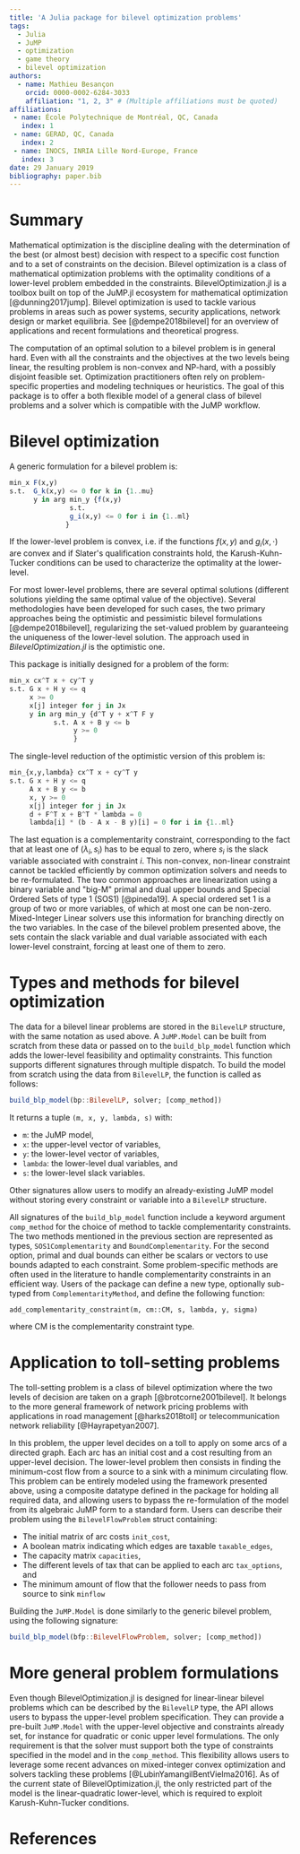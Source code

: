 ```yaml
---
title: 'A Julia package for bilevel optimization problems'
tags:
  - Julia
  - JuMP
  - optimization
  - game theory
  - bilevel optimization
authors:
  - name: Mathieu Besançon
    orcid: 0000-0002-6284-3033
    affiliation: "1, 2, 3" # (Multiple affiliations must be quoted)
affiliations:
 - name: École Polytechnique de Montréal, QC, Canada
   index: 1
 - name: GERAD, QC, Canada
   index: 2
 - name: INOCS, INRIA Lille Nord-Europe, France
   index: 3
date: 29 January 2019
bibliography: paper.bib
---
```


# Summary

Mathematical optimization is the discipline dealing with
the determination of the best
(or almost best) decision with respect to a specific cost function and to
a set of constraints on the decision.
Bilevel optimization is a class of mathematical optimization problems
with the optimality conditions of a lower-level problem embedded in the
constraints. BilevelOptimization.jl is a toolbox built on top of the JuMP.jl
ecosystem for mathematical optimization [@dunning2017jump].
Bilevel optimization is used to tackle various problems in areas such as
power systems, security applications, network design or market equilibria.
See [@dempe2018bilevel] for an overview of applications and recent
formulations and theoretical progress.

The computation of an optimal solution to a bilevel problem is in general hard.
Even with all the constraints and the objectives at the two levels being linear,
the resulting problem is non-convex and NP-hard, with a possibly disjoint
feasible set. Optimization practitioners often rely on problem-specific
properties and modeling techniques or heuristics. The goal of this package
is to offer a both flexible model of a general class of bilevel problems
and a solver which is compatible with the JuMP workflow.

# Bilevel optimization

A generic formulation for a bilevel problem is:

```julia
min_x F(x,y)
s.t.  G_k(x,y) <= 0 for k in {1..mu}
      y in arg min_y {f(x,y)
               s.t.
               g_i(x,y) <= 0 for i in {1..ml}
              }
```

If the lower-level problem is convex, i.e. if the functions $f(x,y)$ and
$g_i(x,\cdot)$ are convex and if Slater's qualification constraints hold,
the Karush-Kuhn-Tucker conditions can be used to characterize the optimality
at the lower-level.

For most lower-level problems, there are several optimal solutions
(different solutions yielding the same optimal value of the objective).
Several methodologies have been developed for such cases, the two primary
approaches being the optimistic and pessimistic bilevel formulations [@dempe2018bilevel],
regularizing the set-valued problem by guaranteeing the uniqueness of the lower-level solution.
The approach used in *BilevelOptimization.jl* is the optimistic one.

This package is initially designed for a problem of the form:
```julia
min_x cx^T x + cy^T y
s.t. G x + H y <= q
     x >= 0
     x[j] integer for j in Jx
     y in arg min_y {d^T y + x^T F y
           s.t. A x + B y <= b
                y >= 0
                }
```

The single-level reduction of the optimistic version of this problem is:
```julia
min_{x,y,lambda} cx^T x + cy^T y
s.t. G x + H y <= q
     A x + B y <= b
     x, y >= 0
     x[j] integer for j in Jx
     d + F^T x + B^T * lambda = 0
     lambda[i] * (b - A x - B y)[i] = 0 for i in {1..ml}
```

The last equation is a complementarity constraint, corresponding
to the fact that at least one of $(\lambda_i, s_i)$ has to be equal
to zero, where $s_i$ is the slack variable associated with constraint $i$.
This non-convex, non-linear constraint cannot be tackled
efficiently by common optimization solvers and needs to be re-formulated.
The two common approaches are linearization using a binary variable and
"big-M" primal and dual upper bounds and Special Ordered Sets
of type 1 (SOS1) [@pineda19].
A special ordered set 1 is a group of two or more variables,
of which at most one can be non-zero. Mixed-Integer Linear solvers use this
information for branching directly on the two variables.
In the case of the bilevel problem presented above, the sets contain the slack
variable and dual variable associated with each lower-level constraint,
forcing at least one of them to zero.

# Types and methods for bilevel optimization

The data for a bilevel linear problems are stored in the `BilevelLP` structure,
with the same notation as used above. A `JuMP.Model` can be built from scratch
from these data or passed on to the `build_blp_model` function which adds the
lower-level feasibility and optimality constraints. This function supports different
signatures through multiple dispatch. To build the model from scratch using
the data from `BilevelLP`, the function is called as follows:
```julia
build_blp_model(bp::BilevelLP, solver; [comp_method])
```

It returns a tuple `(m, x, y, lambda, s)` with:

- `m`: the JuMP model,
- `x`: the upper-level vector of variables,
- `y`: the lower-level vector of variables,
- `lambda`: the lower-level dual variables, and
- `s`: the lower-level slack variables.

Other signatures allow users to modify an already-existing JuMP model
without storing every constraint or variable into a `BilevelLP` structure.

All signatures of the `build_blp_model` function include a keyword argument
`comp_method` for the choice of method to tackle complementarity constraints.
The two methods mentioned in the previous section are represented as types,
`SOS1Complementarity` and `BoundComplementarity`.
For the second option, primal and dual bounds can either be scalars or vectors
to use bounds adapted to each constraint.
Some problem-specific methods are often used in the literature to handle
complementarity constraints in an efficient way. Users of the package can
define a new type, optionally sub-typed from `ComplementarityMethod`,
and define the following function:
```
add_complementarity_constraint(m, cm::CM, s, lambda, y, sigma)
```

where CM is the complementarity constraint type.

# Application to toll-setting problems

The toll-setting problem is a class of bilevel optimization where the two
levels of decision are taken on a graph [@brotcorne2001bilevel].
It belongs to the more general framework of network pricing problems with
applications in road management [@harks2018toll] or telecommunication
network reliability [@Hayrapetyan2007].

In this problem, the upper level decides on a toll to apply on some arcs
of a directed graph. Each arc has an initial cost and a cost resulting from an
upper-level decision. The lower-level problem then consists in finding
the minimum-cost flow from a source to a sink with a minimum circulating
flow. This problem can be entirely modeled using the framework
presented above, using a composite datatype defined in the package for holding all required data,
and allowing users to bypass the re-formulation of the model
from its algebraic JuMP form to a standard form. Users can describe their
problem using the `BilevelFlowProblem` struct containing:

- The initial matrix of arc costs `init_cost`,
- A boolean matrix indicating which edges are taxable `taxable_edges`,
- The capacity matrix `capacities`,
- The different levels of tax that can be applied to each arc `tax_options`, and
- The minimum amount of flow that the follower needs to pass from source to sink `minflow`

Building the `JuMP.Model` is done similarly to the generic bilevel problem,
using the following signature:
```julia
build_blp_model(bfp::BilevelFlowProblem, solver; [comp_method])
```

# More general problem formulations

Even though BilevelOptimization.jl is designed for linear-linear
bilevel problems which can be described by the `BilevelLP` type,
the API allows users to bypass the upper-level problem specification.
They can provide a pre-built `JuMP.Model` with the upper-level
objective and constraints already set, for instance for quadratic or conic upper level
formulations. The only requirement is that the solver must support both
the type of constraints specified in the model and in the `comp_method`.
This flexibility allows users to leverage some recent advances on
mixed-integer convex optimization and solvers tackling these problems
[@LubinYamangilBentVielma2016]. As of the current state of BilevelOptimization.jl,
the only restricted part of the model is the linear-quadratic lower-level, which
is required to exploit Karush-Kuhn-Tucker conditions.

# References
